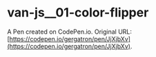 # van-js__01-color-flipper

A Pen created on CodePen.io. Original URL: [https://codepen.io/gergatron/pen/JjXjbXv](https://codepen.io/gergatron/pen/JjXjbXv).


